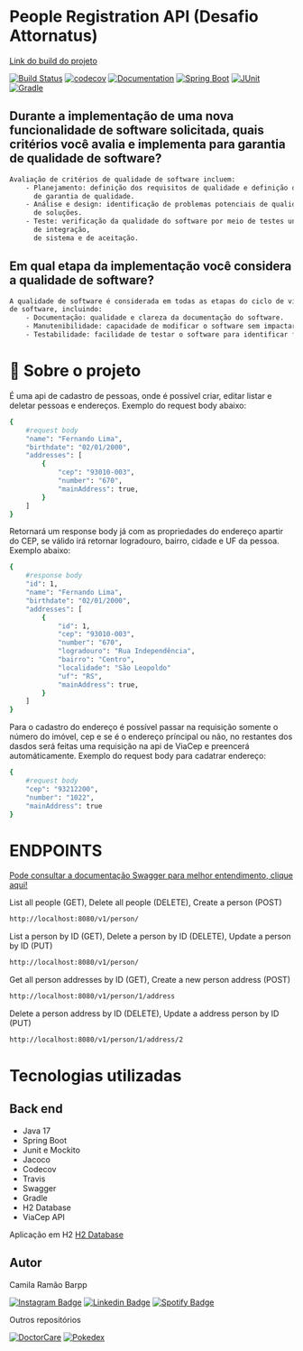 # People Registration API (Desafio Attornatus)

[Link do build do projeto](https://app.travis-ci.com/github/camilabarpp/people-registration)

[![Build Status](https://app.travis-ci.com/camilabarpp/people-registration.svg?branch=master)](https://app.travis-ci.com/camilabarpp/people-registration)
[![codecov](https://codecov.io/github/camilabarpp/people-registration/branch/master/graph/badge.svg?token=IMSTHUY2IM)](https://codecov.io/github/camilabarpp/people-registration)
[![Documentation](https://img.shields.io/badge/Documentation-yes-pink.svg)](http://localhost:8080/swagger-ui/index.html#/)
[![Spring Boot](https://img.shields.io/badge/Spring%20Boot-2.5.6-blue.svg)](https://spring.io/projects/spring-boot)
[![JUnit](https://img.shields.io/badge/JUnit-5.9.0-green.svg)](https://junit.org/junit5/)
[![Gradle](https://img.shields.io/badge/Gradle-7.6-red.svg)](https://gradle.org/)


## Durante a implementação de uma nova funcionalidade de software solicitada, quais critérios você avalia e implementa para garantia de qualidade de software?
```bash
Avaliação de critérios de qualidade de software incluem:
    - Planejamento: definição dos requisitos de qualidade e definição de uma estratégia
      de garantia de qualidade.
    - Análise e design: identificação de problemas potenciais de qualidade e implementação
      de soluções.
    - Teste: verificação da qualidade do software por meio de testes unitários, 
      de integração, 
      de sistema e de aceitação.

```

## Em qual etapa da implementação você considera a qualidade de software?
```bash
A qualidade de software é considerada em todas as etapas do ciclo de vida de desenvolvimento
de software, incluindo:
    - Documentação: qualidade e clareza da documentação do software.
    - Manutenibilidade: capacidade de modificar o software sem impactar outras partes.
    - Testabilidade: facilidade de testar o software para identificar falhas.
```

# 🚀 Sobre o projeto
É uma api de cadastro de pessoas, onde é possível criar, editar listar e deletar pessoas e endereços. Exemplo do request body abaixo:

```bash
{
    #request body
    "name": "Fernando Lima",
    "birthdate": "02/01/2000",
    "addresses": [
        {
            "cep": "93010-003",
            "number": "670",
            "mainAddress": true,
        }
    ]
}
```
Retornará um response body já com as propriedades do endereço apartir do CEP, se válido irá retornar logradouro, bairro, cidade e UF da pessoa. Exemplo abaixo:

```bash
{
    #response body
    "id": 1,
    "name": "Fernando Lima",
    "birthdate": "02/01/2000",
    "addresses": [
        {
            "id": 1,
            "cep": "93010-003",
            "number": "670",
            "logradouro": "Rua Independência",
            "bairro": "Centro",
            "localidade": "São Leopoldo"
            "uf": "RS",
            "mainAddress": true,
        }
    ]
}
```
Para o cadastro do endereço é possível passar na requisição somente o número do imóvel, cep e se é o endereço príncipal ou não, no restantes dos dasdos será feitas uma requisição na api de ViaCep e preencerá automáticamente. Exemplo do request body para cadatrar endereço:

```bash
{
    #request body
    "cep": "93212200",
    "number": "1022",
    "mainAddress": true
}
```
# ****ENDPOINTS****

[Pode consultar a documentação Swagger para melhor entendimento, clique aqui!](http://localhost:8080/swagger-ui/index.html#/)


List all people (GET), Delete all people (DELETE), Create a person (POST)
```bash 
http://localhost:8080/v1/person/
```
List a person by ID (GET), Delete a person by ID (DELETE), Update a person by ID (PUT)
```bash 
http://localhost:8080/v1/person/
```
Get all person addresses by ID (GET), Create a new person address (POST)
```bash 
http://localhost:8080/v1/person/1/address
```
Delete a person address by ID (DELETE), Update a address person by ID (PUT)
```bash 
http://localhost:8080/v1/person/1/address/2
```
# Tecnologias utilizadas
## Back end
- Java 17
- Spring Boot
- Junit e Mockito
- Jacoco
- Codecov
- Travis
- Swagger
- Gradle
- H2 Database
- ViaCep API

Aplicação em H2
[H2 Database](http://localhost:8080/h2-console/)

## Autor

Camila Ramão Barpp


[![Instagram Badge](https://img.shields.io/badge/-instagram-red?style=for-the-badge&logo=instagram&logoColor=white&link=https://github.com/camilabarpp)](https://www.instagram.com/camilabarpp/)
[![Linkedin Badge](https://img.shields.io/badge/-Linkedin-blue?style=for-the-badge&logo=Linkedin&logoColor=white&link=https://github.com/camilabarpp)](https://www.linkedin.com/in/camilabarpp/)
[![Spotify Badge](https://img.shields.io/badge/-Spotify-3bb34b?style=for-the-badge&logo=Spotify&logoColor=161f16&link=https://github.com/camilabarpp)](https://open.spotify.com/user/21o2si6ombl5lygoggs5m6bsy)




Outros repositórios

[![DoctorCare](https://img.shields.io/badge/DoctorCare-darkgreen.svg)](https://camilabarpp.github.io/DoctorCare/)
[![Pokedex](https://img.shields.io/badge/Pokedex-darkblue.svg)](https://camilabarpp.github.io/Pokedex/)


